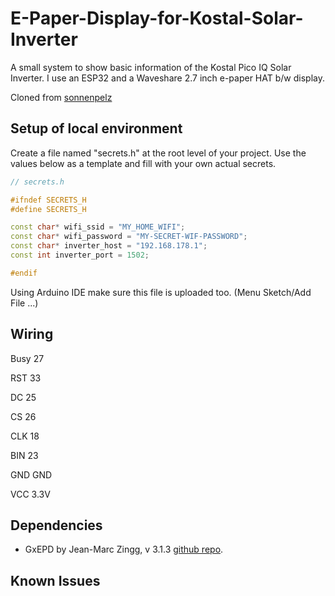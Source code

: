 # E-Paper-Display-for-Kostal-Solar-Inverter

A small system to show basic information of the Kostal Pico IQ Solar Inverter. I use an ESP32 and a Waveshare 2.7 inch e-paper HAT b/w display. 

Cloned from [sonnenpelz](https://github.com/sonnenpelzx/E-Paper-Display-for-Kostal-Solar-Inverter/)

## Setup of local environment

Create a file named "secrets.h" at the root level of your project. Use the values below as a template and fill with your own actual secrets.
```cpp
// secrets.h

#ifndef SECRETS_H
#define SECRETS_H

const char* wifi_ssid = "MY_HOME_WIFI";
const char* wifi_password = "MY-SECRET-WIF-PASSWORD";
const char* inverter_host = "192.168.178.1";
const int inverter_port = 1502;

#endif
```

Using Arduino IDE make sure this file is uploaded too. (Menu Sketch/Add File ...)


## Wiring
Busy 27

RST 33

DC 25

CS 26

CLK 18

BIN 23

GND GND

VCC 3.3V

## Dependencies
- GxEPD by Jean-Marc Zingg, v 3.1.3 [github repo](https://github.com/ZinggJM/GxEPD).

## Known Issues

